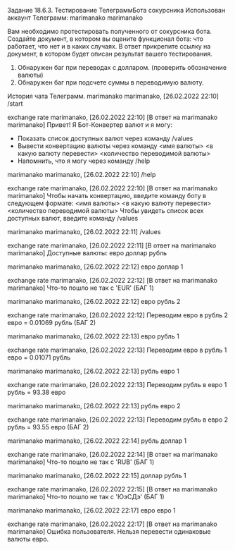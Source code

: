 Задание 18.6.3.
Тестирование ТелеграммБота сокурсника
Использован аккаунт Телеграмм: marimanako marimanako

Вам необходимо протестировать полученного от сокурсника бота. Создайте документ, в котором вы оцените функционал бота: что работает, что нет и в каких случаях.
В ответ прикрепите ссылку на документ, в котором будет описан результат вашего тестирования.

1) Обнаружен баг при переводах с долларом. (проверить обозначение валюты)
2) Обнаружен баг при подсчете суммы в переводимую валюту.

История чата Телеграмм.
marimanako marimanako, [26.02.2022 22:10]
/start

exchange rate marimanako, [26.02.2022 22:10]
[В ответ на marimanako marimanako]
Привет! Я Бот-Конвертер валют и я могу:
- Показать список доступных валют через команду /values
- Вывести конвертацию валюты через команду <имя валюты> <в какую валюту перевести> <количество переводимой валюты>
- Напомнить, что я могу через команду /help

marimanako marimanako, [26.02.2022 22:10]
/help

exchange rate marimanako, [26.02.2022 22:10]
[В ответ на marimanako marimanako]
Чтобы начать конвертацию, введите команду боту в следующем формате:
<имя валюты> <в какую валюту перевести> <количество переводимой валюты>
Чтобы увидеть список всех доступных валют, введите команду
/values

marimanako marimanako, [26.02.2022 22:11]
/values

exchange rate marimanako, [26.02.2022 22:11]
[В ответ на marimanako marimanako]
Доступные валюты:
евро
доллар
рубль

marimanako marimanako, [26.02.2022 22:12]
евро доллар 1

exchange rate marimanako, [26.02.2022 22:12]
[В ответ на marimanako marimanako]
Что-то пошло не так с 'EUR' (БАГ 1)

marimanako marimanako, [26.02.2022 22:12]
евро рубль 2

exchange rate marimanako, [26.02.2022 22:12]
Переводим евро в рубль
2 евро = 0.01069 рубль (БАГ 2)

marimanako marimanako, [26.02.2022 22:13]
евро рубль 1

exchange rate marimanako, [26.02.2022 22:13]
Переводим евро в рубль
1 евро = 0.01071 рубль

marimanako marimanako, [26.02.2022 22:13]
рубль евро 1

exchange rate marimanako, [26.02.2022 22:13]
Переводим рубль в евро
1 рубль = 93.38 евро

marimanako marimanako, [26.02.2022 22:13]
рубль евро 2

exchange rate marimanako, [26.02.2022 22:13]
Переводим рубль в евро
2 рубль = 93.55 евро (БАГ 2)

marimanako marimanako, [26.02.2022 22:14]
рубль доллар 1

exchange rate marimanako, [26.02.2022 22:14]
[В ответ на marimanako marimanako]
Что-то пошло не так с 'RUB' (БАГ 1)

marimanako marimanako, [26.02.2022 22:15]
доллар рубль 1

exchange rate marimanako, [26.02.2022 22:15]
[В ответ на marimanako marimanako]
Что-то пошло не так с 'ЮэСДэ' (БАГ 1)

marimanako marimanako, [26.02.2022 22:17]
евро евро 1

exchange rate marimanako, [26.02.2022 22:17]
[В ответ на marimanako marimanako]
Ошибка пользователя.
Нельзя перевести одинаковые валюты евро.
